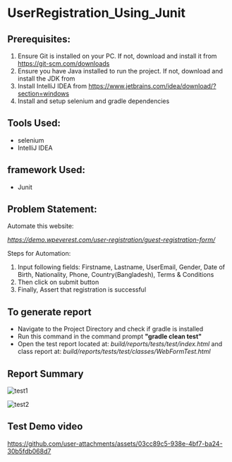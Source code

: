 # UserRegistration_Using_Junit

## Prerequisites:
1. Ensure Git is installed on your PC. If not, download and install it from https://git-scm.com/downloads
2. Ensure you have Java installed to run the project. If not, download and install the JDK from
3. Install IntelliJ IDEA from https://www.jetbrains.com/idea/download/?section=windows
4. Install and setup selenium and gradle dependencies 

## Tools Used:
* selenium
*  IntelliJ IDEA

## framework Used:
* Junit


## Problem Statement:


Automate this website:

_https://demo.wpeverest.com/user-registration/guest-registration-form/_

Steps for Automation:

1. Input following fields: Firstname, Lastname, UserEmail, Gender, Date of Birth, Nationality, Phone, Country(Bangladesh), Terms & Conditions
2. Then click on submit button
3. Finally, Assert that registration is successful

## To generate report

* Navigate to the Project Directory and check if gradle is installed
* Run this command in the command prompt **"gradle clean test"**
* Open the test report located at: _build/reports/tests/test/index.html_ and class report at: _build/reports/tests/test/classes/WebFormTest.html_

## Report Summary
![test1](https://github.com/user-attachments/assets/8e441117-bfd3-41f6-bc47-9624b6dbaa91)

![test2](https://github.com/user-attachments/assets/cd13fe92-3783-4f08-bcc5-5ab4b1203745)

## Test Demo video

https://github.com/user-attachments/assets/03cc89c5-938e-4bf7-ba24-30b5fdb068d7

